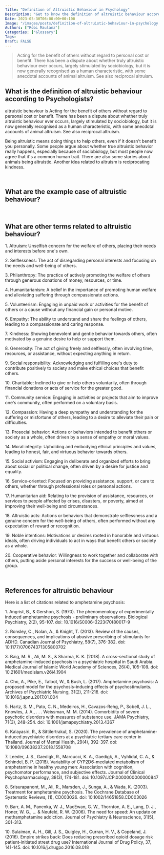 ```yaml
---
Title: "Definition of Altruistic Behaviour in Psychology"
Description: "Get to know the definition of altruistic behaviour according to psychologists."
Date: 2023-05-30T06:00:00+00:100
Image: "/images/posts/definition-of-altruistic-behaviour-in-psychology.jpg"
Authors: ["Robi Maulana"]
Categories: ["Glossary"]
Tags: 
Draft: FALSE
---
```





> Acting for the benefit of others without regard to personal cost or benefit. There has been a dispute about whether truly altruistic behaviour ever occurs, largely stimulated by sociobiology, but it is now generally recognised as a human characteristic, with some anecdotal accounts of animal altruism. See also reciprocal altruism.

## What is the definition of altruistic behaviour according to Psychologists?

altruistic behaviour is Acting for the benefit of others without regard to personal cost or benefit. There has been a dispute about whether truly altruistic behaviour ever occurs, largely stimulated by sociobiology, but it is now generally recognised as a human characteristic, with some anecdotal accounts of animal altruism. See also reciprocal altruism.

Being altruistic means doing things to help others, even if it doesn't benefit you personally. Some people argue about whether true altruistic behavior really happens, especially because of sociobiology, but most people now agree that it's a common human trait. There are also some stories about animals being altruistic. Another idea related to altruism is reciprocating kindness.

 

## What are the example case of altruistic behaviour?

 

## What are other terms related to altruistic behaviour?

1\. Altruism: Unselfish concern for the welfare of others, placing their needs and interests before one's own.

2\. Selflessness: The act of disregarding personal interests and focusing on the needs and well-being of others.

3\. Philanthropy: The practice of actively promoting the welfare of others through generous donations of money, resources, or time.

4\. Humanitarianism: A belief in the importance of promoting human welfare and alleviating suffering through compassionate actions.

5\. Volunteerism: Engaging in unpaid work or activities for the benefit of others or a cause without any financial gain or personal motive.

6\. Empathy: The ability to understand and share the feelings of others, leading to a compassionate and caring response.

7\. Kindness: Showing benevolent and gentle behavior towards others, often motivated by a genuine desire to help or support them.

8\. Generosity: The act of giving freely and selflessly, often involving time, resources, or assistance, without expecting anything in return.

9\. Social responsibility: Acknowledging and fulfilling one's duty to contribute positively to society and make ethical choices that benefit others.

10\. Charitable: Inclined to give or help others voluntarily, often through financial donations or acts of service for the greater good.

11\. Community service: Engaging in activities or projects that aim to improve one's community, often performed on a voluntary basis.

12\. Compassion: Having a deep sympathy and understanding for the suffering or misfortune of others, leading to a desire to alleviate their pain or difficulties.

13\. Prosocial behavior: Actions or behaviors intended to benefit others or society as a whole, often driven by a sense of empathy or moral values.

14\. Moral integrity: Upholding and embodying ethical principles and values, leading to honest, fair, and virtuous behavior towards others.

15\. Social activism: Engaging in deliberate and organized efforts to bring about social or political change, often driven by a desire for justice and equality.

16\. Service-oriented: Focused on providing assistance, support, or care to others, whether through professional roles or personal actions.

17\. Humanitarian aid: Relating to the provision of assistance, resources, or services to people affected by crises, disasters, or poverty, aimed at improving their well-being and circumstances.

18\. Altruistic acts: Actions or behaviors that demonstrate selflessness and a genuine concern for the well-being of others, often performed without any expectation of reward or recognition.

19\. Noble intentions: Motivations or desires rooted in honorable and virtuous ideals, often driving individuals to act in ways that benefit others or society as a whole.

20\. Cooperative behavior: Willingness to work together and collaborate with others, putting aside personal interests for the success or well-being of the group.

 

## References for altruistic behaviour

Here is a list of citations related to amphetamine psychosis:

1\. Angrist, B., & Gershon, S. (1970). The phenomenology of experimentally induced amphetamine psychosis - preliminary observations. Biological Psychiatry, 2(2), 95-107. doi: 10.1016/S0006-3223(70)80017-9

2\. Ronsley, C., Nolan, A., & Knight, T. (2013). Review of the causes, consequences, and implications of abusive prescribing of stimulants for ADHD. Canadian Journal of Psychiatry, 58(7), 376-382. doi: 10.1177/070674371305800702

3\. Baig, M. R., Ali, M. S., & Sharma, K. K. (2018). A cross-sectional study of amphetamine-induced psychosis in a psychiatric hospital in Saudi Arabia. Medical Journal of Islamic World Academy of Sciences, 26(4), 105-108. doi: 10.21601/medislam.v26i4.1904

4\. Cho, A., Pike, E., Talbot, W., & Bush, L. (2017). Amphetamine psychosis: A proposed model for the psychosis-inducing effects of psychostimulants. Archives of Psychiatric Nursing, 31(2), 211-218. doi: 10.1016/j.apnu.2017.01.004

5\. Hartz, S. M., Pato, C. N., Medeiros, H., Cavazos-Rehg, P., Sobell, J. L., Knowles, J. A., . . . Weissman, M. M. (2014). Comorbidity of severe psychotic disorders with measures of substance use. JAMA Psychiatry, 71(3), 248-254. doi: 10.1001/jamapsychiatry.2013.4367

6\. Kalayasiri, R., & Sittilertrakul, S. (2020). The prevalence of amphetamine-induced psychiatric disorders at a psychiatric tertiary care center in Thailand. Journal of Mental Health, 29(4), 392-397. doi: 10.1080/09638237.2018.1558708

7\. Leeder, J. S., Gaedigk, R., Marcucci, K. A., Gaedigk, A., Vyhlidal, C. A., & Schindel, B. P. (2018). Variability of CYP2D6-mediated metabolism of amphetamine in healthy young men: Association with cognition, psychomotor performance, and subjective effects. Journal of Clinical Psychopharmacology, 38(3), 174-181. doi: 10.1097/JCP.0000000000000847

8\. Srisurapanont, M., Ali, R., Marsden, J., Sunga, A., & Wada, K. (2003). Treatment for amphetamine psychosis. The Cochrane Database of Systematic Reviews, (1), CD003026. doi: 10.1002/14651858.CD003026

9\. Barr, A. M., Panenka, W. J., MacEwan, G. W., Thornton, A. E., Lang, D. J., Honer, W. G., ... & Neufeld, R. W. (2006). The need for speed: An update on methamphetamine addiction. Journal of Psychiatry & Neuroscience, 31(5), 301-313.

10\. Sulaiman, A. H., Gill, J. S., Quigley, H., Curran, H. V., & Copeland, J. (2016). Empire strikes back: Does reducing prescribed opioid dosage risk patient-initiated street drug use? International Journal of Drug Policy, 37, 141-145. doi: 10.1016/j.drugpo.2016.08.018
